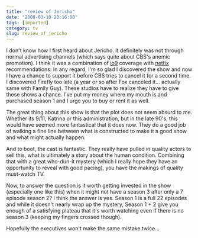 ```yaml
---
title: "review of Jericho"
date: "2008-03-10 20:16:00"
tags: [imported]
category: tv
slug: review_of_jericho
---
```


I don't know how I first heard about Jericho. It definitely was not through normal advertising channels (which says quite about CBS's anemic promotion). I think it was a combination of <a href="http://io9.com/">io9</a> coverage with <a href="http://www.netflix.com">netfix</a> recommendations. In any regard, I'm so glad I discovered the show and now I have a chance to support it before CBS tries to cancel it for a second time. I discovered Firefly too late (a year or so after Fox canceled it... actually same with Family Guy). These studios have to realize they have to give these shows a chance. I've put my money where my mouth is and purchased season 1 and I urge you to buy or rent it as well.

The great thing about this show is that the plot does not seem absurd to me. Whether its 9/11, Katrina or this administration, but in the late 90's, this would have seemed more fantastical that it does now. They do a good job of walking a fine line between what is constructed to make it a good show and what might actually happen.

And to boot, the cast is fantastic. They really have pulled in quality actors to sell this, what is ultimately a story about the human condition. Combining that with a great who-dun-it mystery (which I really hope they have an opportunity to reveal with good pacing), you have the makings of quality must-watch TV.

Now, to answer the question is it worth getting invested in the show (especially one like this) when it might not have a season 3 after only a 7 episode season 2? I think the answer is yes. Season 1 is a full 22 episodes and while it doesn't nearly wrap up the mystery, Season 1 + 2 give you enough of a satisfying plateau that it's worth watching even if there is no season 3 (keeping my fingers crossed though).

Hopefully the executives won't make the same mistake twice...
